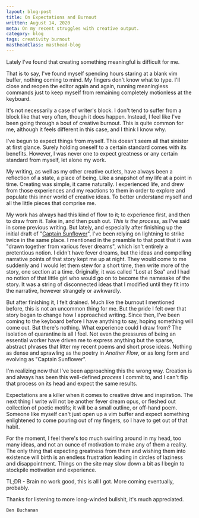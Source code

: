 ```yaml
---
layout: blog-post
title: On Expectations and Burnout
written: August 14, 2020
meta: On my recent struggles with creative output.
category: blog
tags: creativity burnout
mastheadClass: masthead-blog
---
```


Lately I've found that creating something meaningful is difficult for me.

That is to say, I've found myself spending hours staring at a blank vim buffer, nothing coming to mind. My fingers don't know what to type. I'll close and reopen the editor again and again, running meaningless commands just to keep myself from remaining completely motionless at the keyboard.

It's not necessarily a case of writer's block. I don't tend to suffer from a block like that very often, though it does happen. Instead, I feel like I've been going through a bout of creative burnout. This is quite common for me, although it feels different in this case, and I think I know why.

I've begun to expect things from myself. This doesn't seem all that sinister at first glance. Surely holding oneself to a certain standard comes with its benefits. However, I was never one to expect greatness or any certain standard from myself, let alone my work.

My writing, as well as my other creative outlets, have always been a reflection of a state, a place of being. Like a snapshot of my life at a point in time. Creating was simple, it came naturally. I experienced life, and drew from those experiences and my reactions to them in order to explore and populate this inner world of creative ideas. To better understand myself and all the little pieces that comprise me.

My work has always had this kind of flow to it; to experience first, and then to draw from it. Take in, and then push out. _This is the process_, as I've said in some previous writing. But lately, and especially after finishing up the initial draft of "[Captain Sunflower](/prose/2020/07/06/Captain-Sunflower/)", I've been relying on lightning to strike twice in the same place. I mentioned in the preamble to that post that it was "drawn together from various fever dreams", which isn't entirely a pretentious notion. I didn't have fever dreams, but the ideas and compelling narrative points of that story kept me up at night. They would come to me suddenly and I would let them stew for a short time, then write more of the story, one section at a time. Originally, it was called "Lost at Sea" and I had no notion of that little girl who would go on to become the namesake of the story. It was a string of disconnected ideas that I modified until they fit into the narrative, however strangely or awkwardly.

But after finishing it, I felt drained. Much like the burnout I mentioned before, this is not an uncommon thing for me. But the pride I felt over that story began to change how I approached writing. Since then, I've been coming to the keyboard before I have anything to say, hoping something will come out. But there's nothing. What experience could I draw from? The isolation of quarantine is all I feel. Not even the pressures of being an essential worker have driven me to express anything but the sparse, abstract phrases that litter my recent poems and short prose ideas. Nothing as dense and sprawling as the poetry in _Another Flow_, or as long form and evolving as "Captain Sunflower".

I'm realizing now that I've been approaching this the wrong way. Creation is and always has been this well-defined _process_ I commit to, and I can't flip that process on its head and expect the same results.

Expectations are a killer when it comes to creative drive and inspiration. The next thing I write will not be another fever dream opus, or fleshed out collection of poetic motifs; it will be a small outline, or off-hand poem. Someone like myself can't just open up a vim buffer and expect something enlightened to come pouring out of my fingers, so I have to get out of that habit.

For the moment, I feel there's too much swirling around in my head, too many ideas, and not an ounce of motivation to make any of them a reality. The only thing that expecting greatness from them and wishing them into existence will birth is an endless frustration leading in circles of laziness and disappointment. Things on the site may slow down a bit as I begin to stockpile motivation and experience.

TL;DR - Brain no work good, this is all I got. More coming eventually, probably.

Thanks for listening to more long-winded bullshit, it's much appreciated.

	Ben Buchanan
